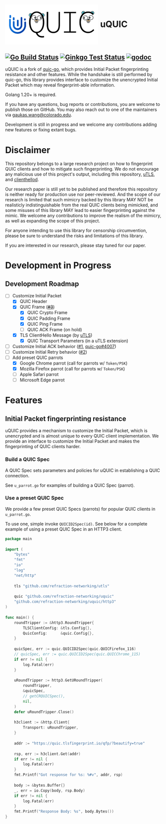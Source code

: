 # <div> <img style="vertical-align:middle" src="docs/uQUIC_nopadding.png" alt="drawing" width="300"/> <span style="vertical-align:middle">uQUIC</span> </div>

[![Go Build Status](https://github.com/refraction-networking/uquic/actions/workflows/go_build.yml/badge.svg?branch=master)](https://github.com/refraction-networking/uquic/actions/workflows/go_build.yml)
[![Ginkgo Test Status](https://github.com/refraction-networking/uquic/actions/workflows/ginkgo_test.yml/badge.svg?branch=master)](https://github.com/refraction-networking/uquic/actions/workflows/ginkgo_test.yml)
[![godoc](https://img.shields.io/badge/godoc-reference-blue.svg)](https://godoc.org/github.com/refraction-networking/uquic)
---
uQUIC is a fork of [quic-go](https://github.com/refraction-networking/uquic), which provides Initial Packet fingerprinting resistance and other features. While the handshake is still performed by quic-go, this library provides interface to customize the unencrypted Initial Packet which may reveal fingerprint-able information. 

Golang 1.20+ is required.

If you have any questions, bug reports or contributions, you are welcome to publish those on GitHub. You may also reach out to one of the maintainers via gaukas.wang@colorado.edu.

Development is still in progress and we welcome any contributions adding new features or fixing extant bugs.

# Disclaimer
This repository belongs to a large research project on how to fingerprint QUIC clients and how to mitigate such fingerprinting. We do not encourage any malicious use of this project's output, including this repository, [uTLS](https://github.com/refraction-networking/utls), and [clienthellod](https://github.com/gaukas/clienthellod).

Our research paper is still yet to be published and therefore this repository is neither ready for production use nor peer-reviewed. And the scope of our research is limited that such mimicry backed by this library MAY NOT be realisticly indistinguishable from the real QUIC clients being mimicked, and some misuses of this library MAY lead to easier fingerprinting against the mimic. We welcome any contributions to improve the realism of the mimicry, as well as expanding the scope of this project. 

For anyone intending to use this library for censorship circumvention, please be sure to understand the risks and limitations of this library. 

If you are interested in our research, please stay tuned for our paper.

# Development in Progress
## Development Roadmap
- [ ] Customize Initial Packet 
	- [x] QUIC Header 
	- [x] QUIC Frame (~~[#3](https://github.com/refraction-networking/uquic/issues/3)~~)
		- [x] QUIC Crypto Frame
		- [x] QUIC Padding Frame
		- [x] QUIC Ping Frame
		- [ ] QUIC ACK Frame (on hold)
	- [x] TLS ClientHello Message (by [uTLS](https://github.com/refraction-networking/utls))
		- [x] QUIC Transport Parameters (in a uTLS extension)
- [ ] Customize Initial ACK behavior ([#1](https://github.com/refraction-networking/uquic/issues/1), [quic-go#4007](https://github.com/refraction-networking/uquic/issues/4007))
- [ ] Customize Initial Retry behavior ([#2](https://github.com/refraction-networking/uquic/issues/2))
- [ ] Add preset QUIC parrots
	- [x] Google Chrome parrot (call for parrots w/ `Token/PSK`)
	- [x] Mozilla Firefox parrot (call for parrots w/ `Token/PSK`)
	- [ ] Apple Safari parrot
	- [ ] Microsoft Edge parrot

# Features
## Initial Packet fingerprinting resistance
uQUIC provides a mechanism to customize the Initial Packet, which is unencrypted and is almost unique to every QUIC client implementation. We provide an interface to customize the Initial Packet and makes the fingerprinting of QUIC clients harder.

### Build a QUIC Spec
A QUIC Spec sets parameters and policies for uQUIC in establishing a QUIC connection. 

See `u_parrot.go` for examples of building a QUIC Spec (parrot).

### Use a preset QUIC Spec
We provide a few preset QUIC Specs (parrots) for popular QUIC clients in `u_parrot.go`.

To use one, simple invoke `QUICID2Spec(id)`. See below for a complete example of using a preset QUIC Spec in an HTTP3 client.

```go
package main

import (
	"bytes"
	"fmt"
	"io"
	"log"
	"net/http"

	tls "github.com/refraction-networking/utls"

	quic "github.com/refraction-networking/uquic"
	"github.com/refraction-networking/uquic/http3"
)

func main() {
	roundTripper := &http3.RoundTripper{
		TLSClientConfig: &tls.Config{},
		QuicConfig:      &quic.Config{},
	}

	quicSpec, err := quic.QUICID2Spec(quic.QUICFirefox_116)
	// quicSpec, err := quic.QUICID2Spec(quic.QUICChrome_115)
	if err != nil {
		log.Fatal(err)
	}

	uRoundTripper := http3.GetURoundTripper(
		roundTripper,
		&quicSpec,
		// getCRQUICSpec(),
		nil,
	)
	defer uRoundTripper.Close()

	h3client := &http.Client{
		Transport: uRoundTripper,
	}

	addr := "https://quic.tlsfingerprint.io/qfp/?beautify=true"

	rsp, err := h3client.Get(addr)
	if err != nil {
		log.Fatal(err)
	}
	fmt.Printf("Got response for %s: %#v", addr, rsp)

	body := &bytes.Buffer{}
	_, err = io.Copy(body, rsp.Body)
	if err != nil {
		log.Fatal(err)
	}
	fmt.Printf("Response Body: %s", body.Bytes())
}
```
